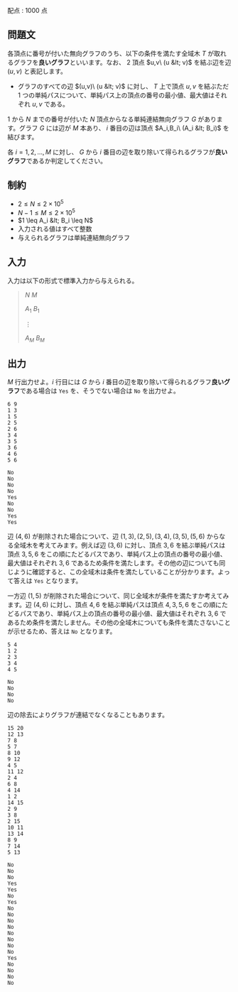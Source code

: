 配点 : $1000$ 点

## 問題文

各頂点に番号が付いた無向グラフのうち、以下の条件を満たす全域木 $T$ が取れるグラフを**良いグラフ**といいます。なお、 $2$ 頂点 $u,v\ (u &lt; v)$ を結ぶ辺を辺 $(u,v)$ と表記します。

- グラフのすべての辺 $(u,v)\ (u &lt; v)$ に対し、 $T$ 上で頂点 $u,v$ を結ぶただ $1$ つの単純パスについて、単純パス上の頂点の番号の最小値、最大値はそれぞれ $u,v$ である。

$1$ から $N$ までの番号が付いた $N$ 頂点からなる単純連結無向グラフ $G$ があります。グラフ $G$ には辺が $M$ 本あり、 $i$ 番目の辺は頂点 $A_i,B_i\ (A_i &lt; B_i)$ を結びます。

各 $i=1,2,\dots,M$ に対し、 $G$ から $i$ 番目の辺を取り除いて得られるグラフが**良いグラフ**であるか判定してください。

## 制約

- $2\leq N \leq 2\times 10^5$
- $N-1 \leq M \leq 2 \times 10^5$
- $1 \leq A_i &lt; B_i \leq N$
- 入力される値はすべて整数
- 与えられるグラフは単純連結無向グラフ

## 入力

入力は以下の形式で標準入力から与えられる。

> $N$ $M$
> 
> $A_1$ $B_1$
> 
> $\vdots$
> 
> $A_M$ $B_M$

## 出力

$M$ 行出力せよ。$i$ 行目には $G$ から $i$ 番目の辺を取り除いて得られるグラフ**良いグラフ**である場合は `Yes` を、そうでない場合は `No` を出力せよ。

```input1
6 9
1 3
1 5
2 5
2 6
3 4
3 5
3 6
4 6
5 6
```

```output1
No
No
No
No
Yes
No
No
Yes
Yes
```

辺 $(4,6)$ が削除された場合について、辺 $(1,3),(2,5),(3,4),(3,5),(5,6)$ からなる全域木を考えてみます。例えば辺 $(3,6)$ に対し、頂点 $3,6$ を結ぶ単純パスは頂点 $3,5,6$ をこの順にたどるパスであり、単純パス上の頂点の番号の最小値、最大値はそれぞれ $3,6$ であるため条件を満たします。その他の辺についても同じように確認すると、この全域木は条件を満たしていることが分かります。よって答えは `Yes` となります。

一方辺 $(1,5)$ が削除された場合について、同じ全域木が条件を満たすか考えてみます。辺 $(4,6)$ に対し、頂点 $4,6$ を結ぶ単純パスは頂点 $4,3,5,6$ をこの順にたどるパスであり、単純パス上の頂点の番号の最小値、最大値はそれぞれ $3,6$ であるため条件を満たしません。その他の全域木についても条件を満たさないことが示せるため、答えは `No` となります。

```input2
5 4
1 2
2 3
3 4
4 5
```

```output2
No
No
No
No
```

辺の除去によりグラフが連結でなくなることもあります。

```input3
15 20
12 13
7 8
5 7
8 10
9 12
4 5
11 12
2 4
6 8
4 14
1 2
14 15
2 9
3 8
2 15
10 11
13 14
8 9
7 14
5 13
```

```output3
No
No
No
Yes
Yes
No
Yes
No
No
No
No
No
No
No
No
Yes
No
No
No
No
```